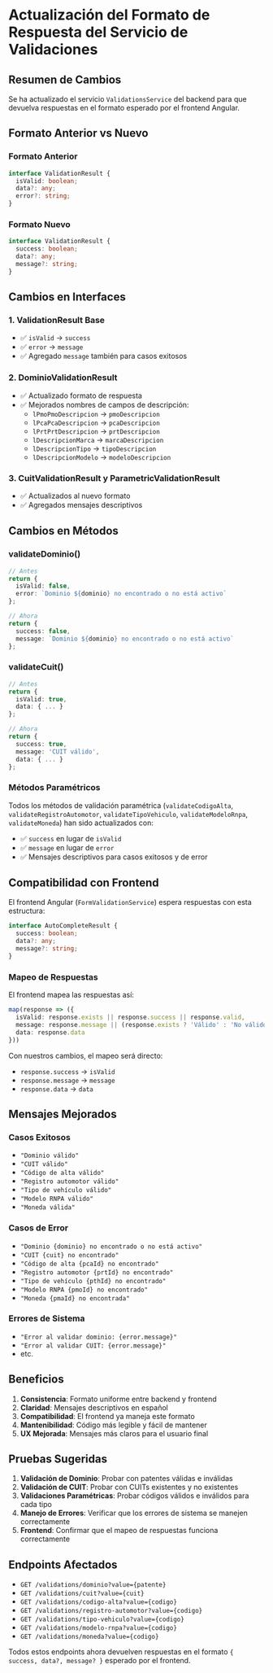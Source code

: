 # Actualización del Formato de Respuesta del Servicio de Validaciones

## Resumen de Cambios

Se ha actualizado el servicio `ValidationsService` del backend para que devuelva respuestas en el formato esperado por el frontend Angular.

## Formato Anterior vs Nuevo

### Formato Anterior
```typescript
interface ValidationResult {
  isValid: boolean;
  data?: any;
  error?: string;
}
```

### Formato Nuevo
```typescript
interface ValidationResult {
  success: boolean;
  data?: any;
  message?: string;
}
```

## Cambios en Interfaces

### 1. ValidationResult Base
- ✅ `isValid` → `success`
- ✅ `error` → `message` 
- ✅ Agregado `message` también para casos exitosos

### 2. DominioValidationResult
- ✅ Actualizado formato de respuesta
- ✅ Mejorados nombres de campos de descripción:
  - `lPmoPmoDescripcion` → `pmoDescripcion`
  - `lPcaPcaDescripcion` → `pcaDescripcion`
  - `lPrtPrtDescripcion` → `prtDescripcion`
  - `lDescripcionMarca` → `marcaDescripcion`
  - `lDescripcionTipo` → `tipoDescripcion`
  - `lDescripcionModelo` → `modeloDescripcion`

### 3. CuitValidationResult y ParametricValidationResult
- ✅ Actualizados al nuevo formato
- ✅ Agregados mensajes descriptivos

## Cambios en Métodos

### validateDominio()
```typescript
// Antes
return {
  isValid: false,
  error: `Dominio ${dominio} no encontrado o no está activo`
};

// Ahora
return {
  success: false,
  message: `Dominio ${dominio} no encontrado o no está activo`
};
```

### validateCuit()
```typescript
// Antes
return {
  isValid: true,
  data: { ... }
};

// Ahora
return {
  success: true,
  message: 'CUIT válido',
  data: { ... }
};
```

### Métodos Paramétricos
Todos los métodos de validación paramétrica (`validateCodigoAlta`, `validateRegistroAutomotor`, `validateTipoVehiculo`, `validateModeloRnpa`, `validateMoneda`) han sido actualizados con:

- ✅ `success` en lugar de `isValid`
- ✅ `message` en lugar de `error`
- ✅ Mensajes descriptivos para casos exitosos y de error

## Compatibilidad con Frontend

El frontend Angular (`FormValidationService`) espera respuestas con esta estructura:

```typescript
interface AutoCompleteResult {
  success: boolean;
  data?: any;
  message?: string;
}
```

### Mapeo de Respuestas

El frontend mapea las respuestas así:

```typescript
map(response => ({
  isValid: response.exists || response.success || response.valid,
  message: response.message || (response.exists ? 'Válido' : 'No válido'),
  data: response.data
}))
```

Con nuestros cambios, el mapeo será directo:
- `response.success` → `isValid`
- `response.message` → `message`
- `response.data` → `data`

## Mensajes Mejorados

### Casos Exitosos
- `"Dominio válido"`
- `"CUIT válido"`
- `"Código de alta válido"`
- `"Registro automotor válido"`
- `"Tipo de vehículo válido"`
- `"Modelo RNPA válido"`
- `"Moneda válida"`

### Casos de Error
- `"Dominio {dominio} no encontrado o no está activo"`
- `"CUIT {cuit} no encontrado"`
- `"Código de alta {pcaId} no encontrado"`
- `"Registro automotor {prtId} no encontrado"`
- `"Tipo de vehículo {pthId} no encontrado"`
- `"Modelo RNPA {pmoId} no encontrado"`
- `"Moneda {pmaId} no encontrada"`

### Errores de Sistema
- `"Error al validar dominio: {error.message}"`
- `"Error al validar CUIT: {error.message}"`
- etc.

## Beneficios

1. **Consistencia**: Formato uniforme entre backend y frontend
2. **Claridad**: Mensajes descriptivos en español
3. **Compatibilidad**: El frontend ya maneja este formato
4. **Mantenibilidad**: Código más legible y fácil de mantener
5. **UX Mejorada**: Mensajes más claros para el usuario final

## Pruebas Sugeridas

1. **Validación de Dominio**: Probar con patentes válidas e inválidas
2. **Validación de CUIT**: Probar con CUITs existentes y no existentes
3. **Validaciones Paramétricas**: Probar códigos válidos e inválidos para cada tipo
4. **Manejo de Errores**: Verificar que los errores de sistema se manejen correctamente
5. **Frontend**: Confirmar que el mapeo de respuestas funciona correctamente

## Endpoints Afectados

- `GET /validations/dominio?value={patente}`
- `GET /validations/cuit?value={cuit}`
- `GET /validations/codigo-alta?value={codigo}`
- `GET /validations/registro-automotor?value={codigo}`
- `GET /validations/tipo-vehiculo?value={codigo}`
- `GET /validations/modelo-rnpa?value={codigo}`
- `GET /validations/moneda?value={codigo}`

Todos estos endpoints ahora devuelven respuestas en el formato `{ success, data?, message? }` esperado por el frontend.
